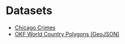 # Datasets

* [Chicago Crimes](https://raw.githubusercontent.com/ibminteractivemaps/samples/master/datasets/ChicagoCrimes.json)
* [OKF World Country Polygons (GeoJSON)](https://raw.githubusercontent.com/datasets/geo-boundaries-world-110m/master/countries.geojson)
